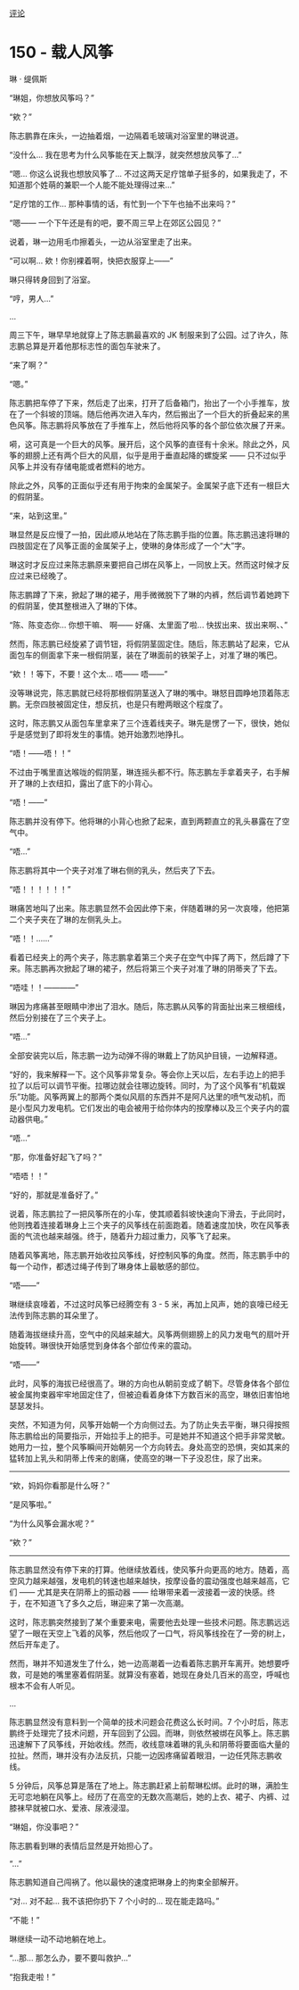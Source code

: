 [评论](https://github.com/SCLeoX/Wearable-Technology/issues/58)

# 150 - 载人风筝
琳 · 缇佩斯

“琳姐，你想放风筝吗？”

“欸？”

陈志鹏靠在床头，一边抽着烟，一边隔着毛玻璃对浴室里的琳说道。

“没什么... 我在思考为什么风筝能在天上飘浮，就突然想放风筝了...”

“嗯... 你这么说我也想放风筝了... 不过这两天足疗馆单子挺多的，如果我走了，不知道那个姓萌的兼职一个人能不能处理得过来...”

“足疗馆的工作... 那种事情的话，有忙到一个下午也抽不出来吗？”

“嗯—— 一个下午还是有的吧，要不周三早上在郊区公园见？”

说着，琳一边用毛巾擦着头，一边从浴室里走了出来。

“可以啊... 欸！你别裸着啊，快把衣服穿上——”

琳只得转身回到了浴室。

“哼，男人...”

...

周三下午，琳早早地就穿上了陈志鹏最喜欢的 JK 制服来到了公园。过了许久，陈志鹏总算是开着他那标志性的面包车驶来了。

“来了啊？”

“嗯。”

陈志鹏把车停了下来，然后走了出来，打开了后备箱门，抬出了一个小手推车，放在了一个斜坡的顶端。随后他再次进入车内，然后搬出了一个巨大的折叠起来的黑色风筝。陈志鹏将风筝放在了手推车上，然后他将风筝的各个部位依次展了开来。

嗬，这可真是一个巨大的风筝。展开后，这个风筝的直径有十余米。除此之外，风筝的翅膀上还有两个巨大的风扇，似乎是用于垂直起降的螺旋桨 —— 只不过似乎风筝上并没有存储电能或者燃料的地方。

除此之外，风筝的正面似乎还有用于拘束的金属架子。金属架子底下还有一根巨大的假阴茎。

“来，站到这里。”

琳显然是反应慢了一拍，因此顺从地站在了陈志鹏手指的位置。陈志鹏迅速将琳的四肢固定在了风筝正面的金属架子上，使琳的身体形成了一个“大”字。

琳这时才反应过来陈志鹏原来要把自己绑在风筝上，一同放上天。然而这时候才反应过来已经晚了。

陈志鹏蹲了下来，掀起了琳的裙子，用手微微脱下了琳的内裤，然后调节着她跨下的假阴茎，使其整根进入了琳的下体。

“陈、陈变态你... 你想干嘛、 啊—— 好痛、太里面了啦... 快拔出来、拔出来啊、、”

然而，陈志鹏已经旋紧了调节钮，将假阴茎固定住。随后，陈志鹏站了起来，它从面包车的侧面拿下来一根假阴茎，装在了琳面前的铁架子上，对准了琳的嘴巴。

“欸！！等下，不要！这个太... 唔—— 唔——”

没等琳说完，陈志鹏就已经将那根假阴茎送入了琳的嘴中。琳怒目圆睁地顶着陈志鹏。无奈四肢被固定住，想反抗，也是只有瞪两眼这个程度了。

这时，陈志鹏又从面包车里拿来了三个连着线夹子。琳先是愣了一下，很快，她似乎是感觉到了即将发生的事情。她开始激烈地挣扎。

“唔！——唔！！”

不过由于嘴里直达喉咙的假阴茎，琳连摇头都不行。陈志鹏左手拿着夹子，右手解开了琳的上衣纽扣，露出了底下的小背心。

“唔！——”

陈志鹏并没有停下。他将琳的小背心也掀了起来，直到两颗直立的乳头暴露在了空气中。

“唔...”

陈志鹏将其中一个夹子对准了琳右侧的乳头，然后夹了下去。

“唔！！！！！！”

琳痛苦地叫了出来。陈志鹏显然不会因此停下来，伴随着琳的另一次哀嚎，他把第二个夹子夹在了琳的左侧乳头上。

“唔！！......”

看着已经夹上的两个夹子，陈志鹏拿着第三个夹子在空气中挥了两下，然后蹲了下来。陈志鹏再次掀起了琳的裙子，然后将第三个夹子对准了琳的阴蒂夹了下去。

“唔哇！！————”

琳因为疼痛甚至眼睛中渗出了泪水。随后，陈志鹏从风筝的背面扯出来三根细线，然后分别接在了三个夹子上。

“唔...”

全部安装完以后，陈志鹏一边为动弹不得的琳戴上了防风护目镜，一边解释道。

“好的，我来解释一下。这个风筝非常复杂。等会你上天以后，左右手边上的把手拉了以后可以调节平衡。拉哪边就会往哪边旋转。同时，为了这个风筝有“机载娱乐”功能。风筝两翼上的那两个类似风扇的东西并不是阿凡达里的喷气发动机，而是小型风力发电机。它们发出的电会被用于给你体内的按摩棒以及三个夹子内的震动器供电。”

“唔...”

“那，你准备好起飞了吗？”

“唔唔！！”

“好的，那就是准备好了。”

说着，陈志鹏拉了一把风筝所在的小车，使其顺着斜坡快速向下滑去，于此同时，他则拽着连接着琳身上三个夹子的风筝线在前面跑着。随着速度加快，吹在风筝表面的气流也越来越强。终于，随着升力超过重力，风筝飞了起来。

随着风筝离地，陈志鹏开始收拉风筝线，好控制风筝的角度。然而，陈志鹏手中的每一个动作，都透过绳子传到了琳身体上最敏感的部位。

“唔——”

琳继续哀嚎着，不过这时风筝已经腾空有 3 - 5 米，再加上风声，她的哀嚎已经无法传到陈志鹏的耳朵里了。

随着海拔继续升高，空气中的风越来越大。风筝两侧翅膀上的风力发电气的扇叶开始旋转。琳很快开始感觉到身体各个部位传来的震动。

“唔——”

此时，风筝的海拔已经很高了。琳的方向也从朝前变成了朝下。尽管身体各个部位被金属拘束器牢牢地固定住了，但被迫看着身体下方数百米的高空，琳依旧害怕地瑟瑟发抖。

突然，不知道为何，风筝开始朝一个方向侧过去。为了防止失去平衡，琳只得按照陈志鹏给出的简要指示，开始拉手上的把手。可是她并不知道这个把手非常灵敏。她用力一拉，整个风筝瞬间开始朝另一个方向转去。身处高空的恐惧，突如其来的猛转加上乳头和阴蒂上传来的剧痛，使高空的琳一下子没忍住，尿了出来。

***

“欸，妈妈你看那是什么呀？”

“是风筝啦。”

“为什么风筝会漏水呢？”

“欸？”

***

陈志鹏显然没有停下来的打算。他继续放着线，使风筝升向更高的地方。随着，高空风力越来越强，发电机的转速也越来越快，按摩设备的震动强度也越来越高，它们 —— 尤其是夹在阴蒂上的振动器 —— 给琳带来着一波接着一波的快感。终于，在不知道飞了多久之后，琳迎来了第一次高潮。

这时，陈志鹏突然接到了某个重要来电，需要他去处理一些技术问题。陈志鹏远远望了一眼在天空上飞着的风筝，然后他叹了一口气，将风筝线拴在了一旁的树上，然后开车走了。

然而，琳并不知道发生了什么，她一边高潮着一边看着陈志鹏开车离开。她想要呼救，可是她的嘴里塞着假阴茎。就算没有塞着，她现在身处几百米的高空，呼喊也根本不会有人听见。

...

陈志鹏显然没有意料到一个简单的技术问题会花费这么长时间。7 个小时后，陈志鹏终于处理完了技术问题，开车回到了公园。而琳，则依然被绑在风筝上。陈志鹏迅速解下了风筝线，开始收线。然而，收线意味着琳的乳头和阴蒂将要面临大量的拉扯。然而，琳并没有办法反抗，只能一边因疼痛留着眼泪，一边任凭陈志鹏收线。

5 分钟后，风筝总算是落在了地上。陈志鹏赶紧上前帮琳松绑。此时的琳，满脸生无可恋地躺在风筝上。经历了在高空的无数次高潮后，她的上衣、裙子、内裤、过膝袜早就被口水、爱液、尿液浸湿。

“琳姐，你没事吧？”

陈志鹏看到琳的表情后显然是开始担心了。

“...”

陈志鹏知道自己闯祸了。他以最快的速度把琳身上的拘束全部解开。

“对... 对不起... 我不该把你扔下 7 个小时的... 现在能走路吗。”

“不能！”

琳继续一动不动地躺在地上。

“...那... 那怎么办，要不要叫救护...”

“抱我走啦！”
